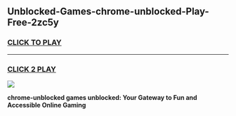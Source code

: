 
## Unblocked-Games-chrome-unblocked-Play-Free-2zc5y
<h3>
<a href="https://premium76.site?title=chrome-unblocked&ref=10A">CLICK TO PLAY</a></h3>
<hr>

<h3>
<a href="https://premium76.site?title=chrome-unblocked&ref=10A">CLICK 2 PLAY</a>
  
</h3>

<a href="https://premium76.site?title=chrome-unblocked&ref=10A"><img src="https://clearcache.store/games.png"></a>


**chrome-unblocked games unblocked: Your Gateway to Fun and Accessible Online Gaming**
